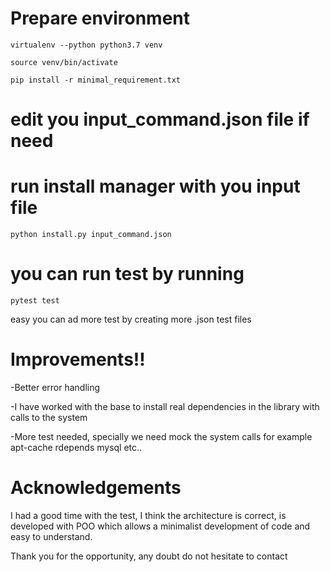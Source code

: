 
# Prepare environment
`virtualenv --python python3.7 venv`

`source venv/bin/activate `

`pip install -r minimal_requirement.txt`

# edit you input_command.json file if need

# run install manager with you input file
`python install.py input_command.json`


# you can run test by running
`pytest test`


easy you can ad more test by creating more .json test files

# Improvements!!

-Better error handling

-I have worked with the base to install real dependencies in the library with calls to the system

-More test needed, specially we need mock the system calls for example apt-cache rdepends mysql etc..


# Acknowledgements

I had a good time with the test, I think the architecture is correct, is developed with POO which allows a minimalist development of code and easy to understand.

Thank you for the opportunity, any doubt do not hesitate to contact
